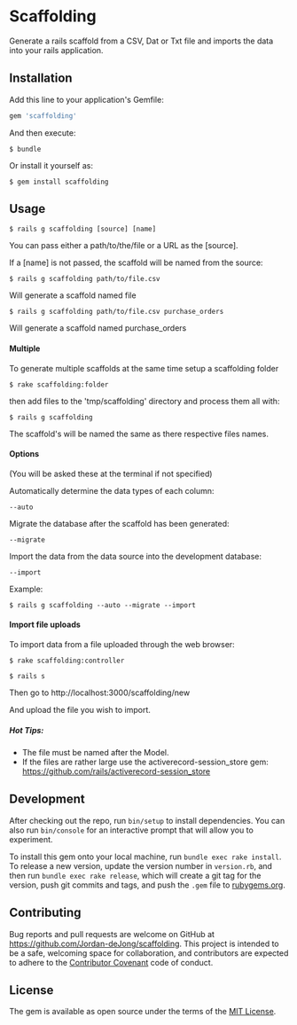 # Scaffolding

Generate a rails scaffold from a CSV, Dat or Txt file and imports the data into your rails application.

## Installation

Add this line to your application's Gemfile:

```ruby
gem 'scaffolding'
```

And then execute:

    $ bundle

Or install it yourself as:

    $ gem install scaffolding

## Usage

    $ rails g scaffolding [source] [name]

You can pass either a path/to/the/file or a URL as the [source].

If a [name] is not passed, the scaffold will be named from the source:

    $ rails g scaffolding path/to/file.csv

Will generate a scaffold named file

    $ rails g scaffolding path/to/file.csv purchase_orders

Will generate a scaffold named purchase_orders


#### Multiple

To generate multiple scaffolds at the same time setup a scaffolding folder

    $ rake scaffolding:folder

then add files to the 'tmp/scaffolding' directory and process them all with:

    $ rails g scaffolding

The scaffold's will be named the same as there respective files names.

#### Options
(You will be asked these at the terminal if not specified)

Automatically determine the data types of each column:

    --auto

Migrate the database after the scaffold has been generated:

    --migrate

Import the data from the data source into the development database:

    --import

Example:

    $ rails g scaffolding --auto --migrate --import

#### Import file uploads

To import data from a file uploaded through the web browser:

    $ rake scaffolding:controller

    $ rails s

Then go to http://localhost:3000/scaffolding/new

And upload the file you wish to import.

##### Hot Tips:
* The file must be named after the Model.
* If the files are rather large use the activerecord-session_store gem: https://github.com/rails/activerecord-session_store

## Development

After checking out the repo, run `bin/setup` to install dependencies. You can also run `bin/console` for an interactive prompt that will allow you to experiment.

To install this gem onto your local machine, run `bundle exec rake install`. To release a new version, update the version number in `version.rb`, and then run `bundle exec rake release`, which will create a git tag for the version, push git commits and tags, and push the `.gem` file to [rubygems.org](https://rubygems.org).

## Contributing

Bug reports and pull requests are welcome on GitHub at https://github.com/Jordan-deJong/scaffolding. This project is intended to be a safe, welcoming space for collaboration, and contributors are expected to adhere to the [Contributor Covenant](contributor-covenant.org) code of conduct.


## License

The gem is available as open source under the terms of the [MIT License](http://opensource.org/licenses/MIT).
